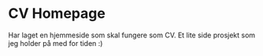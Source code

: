 # CV Homepage
Har laget en hjemmeside som skal fungere som CV. Et lite side prosjekt som jeg holder på med for tiden :)
